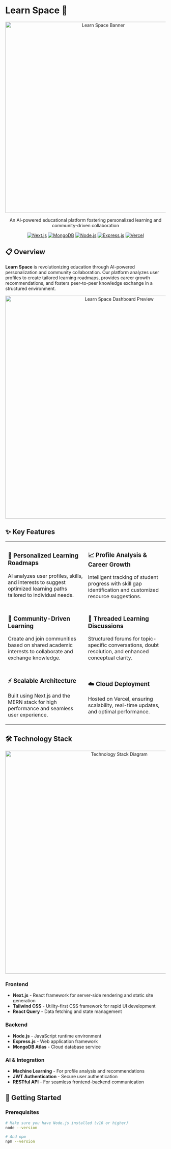 # Learn Space 🚀

<div align="center">
  <img src="https://i.imgur.com/XYBxYss.png" alt="Learn Space Banner" width="600" />
  
  <p>An AI-powered educational platform fostering personalized learning and community-driven collaboration</p>

  [![Next.js](https://img.shields.io/badge/Next.js-black?style=for-the-badge&logo=next.js&logoColor=white)](https://nextjs.org/)
  [![MongoDB](https://img.shields.io/badge/MongoDB-4EA94B?style=for-the-badge&logo=mongodb&logoColor=white)](https://www.mongodb.com/)
  [![Node.js](https://img.shields.io/badge/Node.js-339933?style=for-the-badge&logo=nodedotjs&logoColor=white)](https://nodejs.org/)
  [![Express.js](https://img.shields.io/badge/Express.js-000000?style=for-the-badge&logo=express&logoColor=white)](https://expressjs.com/)
  [![Vercel](https://img.shields.io/badge/Vercel-000000?style=for-the-badge&logo=vercel&logoColor=white)](https://vercel.com/)
</div>

## 📋 Overview

**Learn Space** is revolutionizing education through AI-powered personalization and community collaboration. Our platform analyzes user profiles to create tailored learning roadmaps, provides career growth recommendations, and fosters peer-to-peer knowledge exchange in a structured environment.

<div align="center">
  <img src="https://i.imgur.com/JGQIkYz.png" alt="Learn Space Dashboard Preview" width="700" />
</div>

## ✨ Key Features

<table>
  <tr>
    <td width="50%">
      <h3>🧠 Personalized Learning Roadmaps</h3>
      <p>AI analyzes user profiles, skills, and interests to suggest optimized learning paths tailored to individual needs.</p>
    </td>
    <td width="50%">
      <h3>📈 Profile Analysis & Career Growth</h3>
      <p>Intelligent tracking of student progress with skill gap identification and customized resource suggestions.</p>
    </td>
  </tr>
  <tr>
    <td width="50%">
      <h3>👥 Community-Driven Learning</h3>
      <p>Create and join communities based on shared academic interests to collaborate and exchange knowledge.</p>
    </td>
    <td width="50%">
      <h3>💬 Threaded Learning Discussions</h3>
      <p>Structured forums for topic-specific conversations, doubt resolution, and enhanced conceptual clarity.</p>
    </td>
  </tr>
  <tr>
    <td width="50%">
      <h3>⚡ Scalable Architecture</h3>
      <p>Built using Next.js and the MERN stack for high performance and seamless user experience.</p>
    </td>
    <td width="50%">
      <h3>☁️ Cloud Deployment</h3>
      <p>Hosted on Vercel, ensuring scalability, real-time updates, and optimal performance.</p>
    </td>
  </tr>
</table>

## 🛠️ Technology Stack

<div align="center">
  <img src="https://i.imgur.com/5XwYxQz.png" alt="Technology Stack Diagram" width="700" />
</div>

### Frontend
- **Next.js** - React framework for server-side rendering and static site generation
- **Tailwind CSS** - Utility-first CSS framework for rapid UI development
- **React Query** - Data fetching and state management

### Backend
- **Node.js** - JavaScript runtime environment
- **Express.js** - Web application framework
- **MongoDB Atlas** - Cloud database service

### AI & Integration
- **Machine Learning** - For profile analysis and recommendations
- **JWT Authentication** - Secure user authentication
- **RESTful API** - For seamless frontend-backend communication

## 🚀 Getting Started

### Prerequisites

```bash
# Make sure you have Node.js installed (v16 or higher)
node --version

# And npm
npm --version
